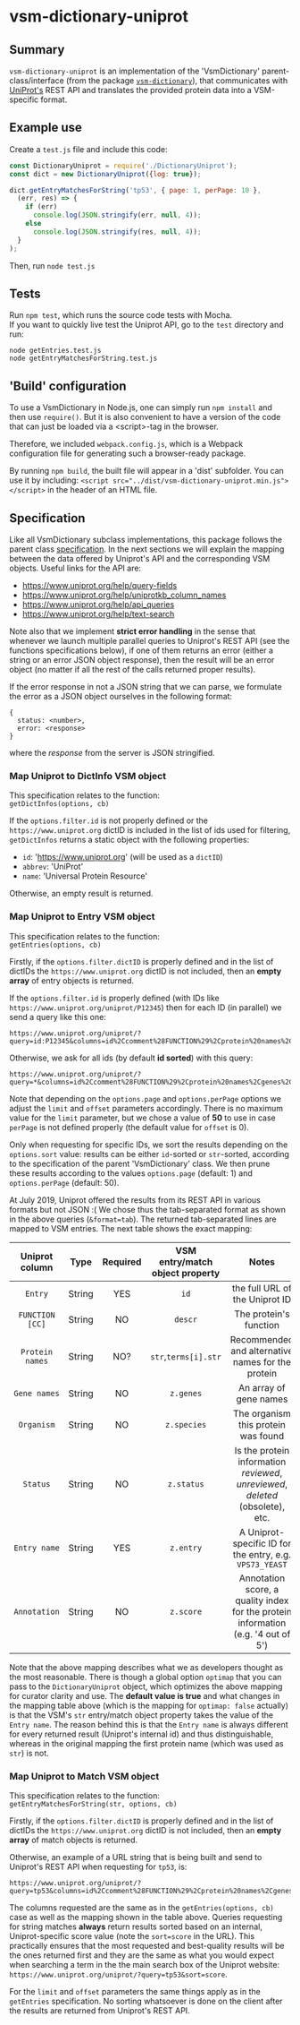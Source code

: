 # vsm-dictionary-uniprot

## Summary

`vsm-dictionary-uniprot` is an implementation 
of the 'VsmDictionary' parent-class/interface (from the package
[`vsm-dictionary`](https://github.com/vsmjs/vsm-dictionary)), that
communicates with [UniProt's](https://www.uniprot.org) 
REST API and translates the provided protein data into a VSM-specific format.

## Example use

Create a `test.js` file and include this code:

```javascript
const DictionaryUniprot = require('./DictionaryUniprot');
const dict = new DictionaryUniprot({log: true});

dict.getEntryMatchesForString('tp53', { page: 1, perPage: 10 }, 
  (err, res) => {
    if (err) 
      console.log(JSON.stringify(err, null, 4));
    else
      console.log(JSON.stringify(res, null, 4));
  }
);
```
Then, run `node test.js`

## Tests

Run `npm test`, which runs the source code tests with Mocha.  
If you want to quickly live test the Uniprot API, go to the 
`test` directory and run:
```
node getEntries.test.js
node getEntryMatchesForString.test.js
```

## 'Build' configuration

To use a VsmDictionary in Node.js, one can simply run `npm install` and then
use `require()`. But it is also convenient to have a version of the code that
can just be loaded via a &lt;script&gt;-tag in the browser.

Therefore, we included `webpack.config.js`, which is a Webpack configuration 
file for generating such a browser-ready package.

By running `npm build`, the built file will appear in a 'dist' subfolder. 
You can use it by including: 
`<script src="../dist/vsm-dictionary-uniprot.min.js"></script>` in the
header of an HTML file. 

## Specification

Like all VsmDictionary subclass implementations, this package follows
the parent class
[specification](https://github.com/vsmjs/vsm-dictionary/blob/master/Dictionary.spec.md).
In the next sections we will explain the mapping between the data 
offered by Uniprot's API and the corresponding VSM objects. Useful
links for the API are: 
- https://www.uniprot.org/help/query-fields
- https://www.uniprot.org/help/uniprotkb_column_names
- https://www.uniprot.org/help/api_queries
- https://www.uniprot.org/help/text-search

Note also that we implement **strict error handling** in the sense that whenever 
we launch multiple parallel queries to Uniprot's REST API (see the functions 
specifications below), if one of them returns an error (either a string or an 
error JSON object response), then the result will be an error object (no matter 
if all the rest of the calls returned proper results). 

If the error response in not a JSON string that we can parse, we formulate the 
error as a JSON object ourselves in the following format:
```
{
  status: <number>,
  error: <response> 
}
```
where the *response* from the server is JSON stringified.

### Map Uniprot to DictInfo VSM object

This specification relates to the function:  
 `getDictInfos(options, cb)`

If the `options.filter.id` is not properly defined 
or the `https://www.uniprot.org` dictID is included in the 
list of ids used for filtering, `getDictInfos` returns a static object 
with the following properties:
- `id`: 'https://www.uniprot.org' (will be used as a `dictID`)
- `abbrev`: 'UniProt'
- `name`: 'Universal Protein Resource'

Otherwise, an empty result is returned.

### Map Uniprot to Entry VSM object

This specification relates to the function:  
 `getEntries(options, cb)`

Firstly, if the `options.filter.dictID` is properly defined and in the list of 
dictIDs the `https://www.uniprot.org` dictID is not included, then 
an **empty array** of entry objects is returned.

If the `options.filter.id` is properly defined (with IDs like
`https://www.uniprot.org/uniprot/P12345`) then for each ID (in
parallel) we send a query like this one:

```
https://www.uniprot.org/uniprot/?query=id:P12345&columns=id%2Ccomment%28FUNCTION%29%2Cprotein%20names%2Cgenes%2Corganism%2Creviewed%2Centry%20name%2Cannotation%20score&format=tab
```

Otherwise, we ask for all ids (by default **id sorted**) with this query:
```
https://www.uniprot.org/uniprot/?query=*&columns=id%2Ccomment%28FUNCTION%29%2Cprotein%20names%2Cgenes%2Corganism%2Creviewed%2Centry%20name%2Cannotation%20score&sort=id&desc=no&limit=5&offset=0&format=tab
```

Note that depending on the `options.page` and `options.perPage` options 
we adjust the `limit` and `offset` parameters accordingly. There is no 
maximum value for the `limit` parameter, but we chose a value of **50** to 
use in case `perPage` is not defined properly (the default value for 
`offset` is 0).

Only when requesting for specific IDs, we sort the results depending on the
`options.sort` value: results can be either `id`-sorted or `str`-sorted,
according to the specification of the parent 'VsmDictionary' class.
We then prune these results according to the values `options.page` (default: 1)
and `options.perPage` (default: 50).

At July 2019, Uniprot offered the results from its REST API in various formats 
but not JSON :( We chose thus the tab-separated format as shown in the above 
queries (`&format=tab`). The returned tab-separated lines are mapped to VSM 
entries. The next table shows the exact mapping:

Uniprot column | Type | Required | VSM entry/match object property | Notes  
:---:|:---:|:---:|:---:|:---:
`Entry` | String | YES | `id` | the full URL of the Uniprot ID
`FUNCTION [CC]` | String | NO | `descr` | The protein's function
`Protein names` | String | NO? | `str`,`terms[i].str` | Recommended and alternative names for the protein
`Gene names` | String | NO | `z.genes` | An array of gene names
`Organism` | String | NO | `z.species` | The organism this protein was found
`Status` | String | NO | `z.status` | Is the protein information *reviewed*, *unreviewed*, *deleted* (obsolete), etc.
`Entry name` | String | YES | `z.entry` | A Uniprot-specific ID for the entry, e.g. `VPS73_YEAST`
`Annotation` | String | NO | `z.score` | Annotation score, a quality index for the protein information (e.g. '4 out of 5')

Note that the above mapping describes what we as developers thought as the most
reasonable. There is though a global option `optimap` that you can pass to the 
`DictionaryUniprot` object, which optimizes the above mapping for curator clarity
and use. The **default value is true** and what changes in the mapping table
above (which is the mapping for `optimap: false` actually) is that the VSM's `str` 
entry/match object property takes the value of the `Entry name`. The reason behind 
this is that the `Entry name` is always different for every returned result (Uniprot's
internal id) and thus distinguishable, whereas in the original mapping the first 
protein name (which was used as `str`) is not. 

### Map Uniprot to Match VSM object

This specification relates to the function:  
 `getEntryMatchesForString(str, options, cb)`

Firstly, if the `options.filter.dictID` is properly defined and in the list of 
dictIDs the `https://www.uniprot.org` dictID is not included, then 
an **empty array** of match objects is returned.

Otherwise, an example of a URL string that is being built and send to Uniprot's 
REST API when requesting for `tp53`, is:
```
https://www.uniprot.org/uniprot/?query=tp53&columns=id%2Ccomment%28FUNCTION%29%2Cprotein%20names%2Cgenes%2Corganism%2Creviewed%2Centry%20name%2Cannotation%20score&sort=score&limit=20&offset=0&format=tab
```

The columns requested are the same as in the `getEntries(options, cb)` case as 
well as the mapping shown in the table above. Queries requesting for string 
matches **always** return results sorted based on an internal, Uniprot-specific 
score value (note the `sort=score` in the URL). This practically ensures that 
the most requested and best-quality results will be the ones returned first and 
they are the same as what you would expect when searching a term in the the main 
search box of the Uniprot website: `https://www.uniprot.org/uniprot/?query=tp53&sort=score`.

For the `limit` and `offset` parameters the same things apply as in 
the `getEntries` specification. No sorting whatsoever is done on the client
after the results are returned from Uniprot's REST API. 
